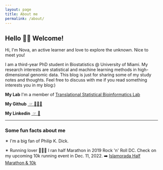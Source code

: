 ```yaml
---
layout: page
title: About me
permalink: /about/
---
```




## Hello 👋🏻 Welcome!

Hi, I'm Nova, an active learner and love to explore the unknown. Nice to meet you!  

I am a third-year PhD student in Biostatistics @ University of Miami. My research interests are statistical and machine learning methods in high-dimensional genomic data. This blog is just for sharing some of my study notes and thoughts. Feel free to discuss with me if you read something interests you in my blog:) 

**My Lab** I'm a member of [Translational Statistical Bioinformatics Lab](https://transbioinfolab.org/)

**My Github** [ ☞ 👩🏻‍💻 ](https://github.com/noblegasss)

**My Linkedin** [ ☞ 🤝 ](http://linkedin.com/in/nova-weizhang)

--------------------------------------------------

### Some fun facts about me

✴︎ I'm a big fan of Philip K. Dick. 

✴︎ Running lover 🏃🏻‍♀️ I ran half Marathon in 2019 Rock 'n' Roll DC. Check on my upcoming 10k running event in Dec. 11, 2022. ➡️ [Islamorada Half Marathon & 10k](https://runsignup.com/Race/FL/Islamorada/Islamoradahalfmarathon?raceRefCode=NOXH0sf2)

